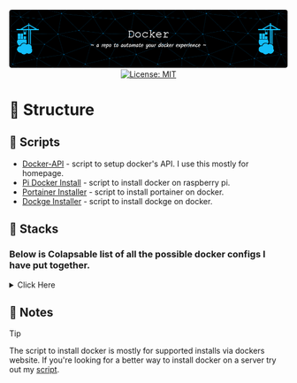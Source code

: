 <p align="center">
  <img src="/assets/images/github-header-image.png" alt="Header">
  <a href="https://opensource.org/licenses/MIT">
    <img src="https://img.shields.io/badge/License-MIT-yellow.svg" alt="License: MIT">
  </a>
</p>

# :link: Structure

## :scroll: Scripts
- [Docker-API](./assets/scripts/docker-api-setup.sh) - script to setup docker's API. I use this mostly for homepage.
- [Pi Docker Install](./assets/scripts/pi-docker-install.sh) - script to install docker on raspberry pi.
- [Portainer Installer](./assets/scripts/portainer-install.sh) - script to install portainer on docker.
- [Dockge Installer](./assets/scripts/dockge-install.sh) - script to install dockge on docker.


## :japanese_castle: Stacks

### Below is Colapsable list of all the possible docker configs I have put together.

<details>
<summary> Click Here </summary>

- [Download](./stacks/download/) - Stack for UseNET and Bittorrents.
- [Homepage](./stacks/homepage/) - compose stack for homepage and code-server. code-server is used to edit on the fly.
- [Monitoring](./stacks/monitoring/) - InfluxDB and Grafana Stack for close to real-time stats.
- [Peppermint](./stacks/peppermint/) - Peppermint Help Desk Compose File.
- [phpIPAM](./stacks/phpipam/) - phpIPAM for docker to help manage IP's
- [Proxy Stack](./stacks/proxy/) - compose stack for cloudflare tunnels and playit.gg agent.
- [Starr Stack](./stacks/starr-stack/) - compose stack to spin up an arr stack.
- [Utility Stack](./stacks/utility/) - compose stack that contains watchtower and dozzle.

</details>


## :memo: Notes

> [!TIP]
> The script to install docker is mostly for supported installs via dockers website. If you're looking for a better way to install docker on a server try out my [script](https://github.com/ColoredBytes/Ez-Docker-Installer).
